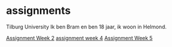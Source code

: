 # assignments
Tilburg University
Ik ben Bram en ben 18 jaar, ik woon in Helmond.

[Assignment Week 2](https://github.com/bramprinsen/assignments/blob/master/Assignment_week_2-2.ipynb)
[assignment week 4](https://github.com/bramprinsen/assignments/blob/master/Assignment_week_4.ipynb)
[Assignment Week 5](https://github.com/bramprinsen/assignments/blob/master/Assignment_week_5.ipynb)
